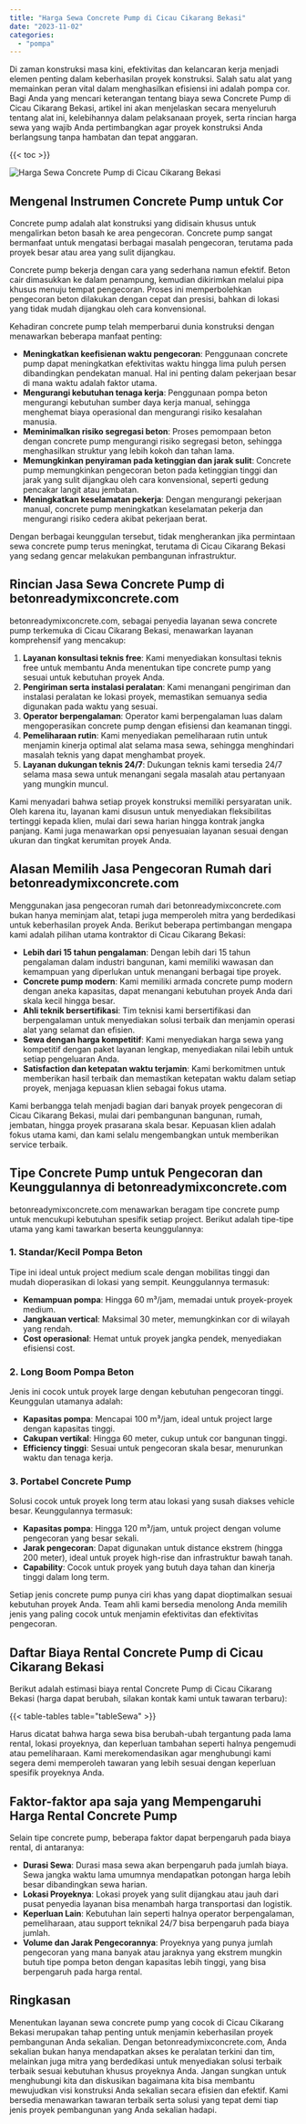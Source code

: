 ```yaml
---
title: "Harga Sewa Concrete Pump di Cicau Cikarang Bekasi"
date: "2023-11-02"
categories: 
  - "pompa"
---
```


Di zaman konstruksi masa kini, efektivitas dan kelancaran kerja menjadi elemen penting dalam keberhasilan proyek konstruksi. Salah satu alat yang memainkan peran vital dalam menghasilkan efisiensi ini adalah pompa cor. Bagi Anda yang mencari keterangan tentang biaya sewa Concrete Pump di Cicau Cikarang Bekasi, artikel ini akan menjelaskan secara menyeluruh tentang alat ini, kelebihannya dalam pelaksanaan proyek, serta rincian harga sewa yang wajib Anda pertimbangkan agar proyek konstruksi Anda berlangsung tanpa hambatan dan tepat anggaran.

{{< toc >}}

![Harga Sewa Concrete Pump di Cicau Cikarang Bekasi](https://betoncor8.github.io/pump/concrete-pump%20(12).png)

## Mengenal Instrumen Concrete Pump untuk Cor

Concrete pump adalah alat konstruksi yang didisain khusus untuk mengalirkan beton basah ke area pengecoran. Concrete pump sangat bermanfaat untuk mengatasi berbagai masalah pengecoran, terutama pada proyek besar atau area yang sulit dijangkau.

Concrete pump bekerja dengan cara yang sederhana namun efektif. Beton cair dimasukkan ke dalam penampung, kemudian dikirimkan melalui pipa khusus menuju tempat pengecoran. Proses ini memperbolehkan pengecoran beton dilakukan dengan cepat dan presisi, bahkan di lokasi yang tidak mudah dijangkau oleh cara konvensional.

Kehadiran concrete pump telah memperbarui dunia konstruksi dengan menawarkan beberapa manfaat penting:

- **Meningkatkan keefisienan waktu pengecoran**: Penggunaan concrete pump dapat meningkatkan efektivitas waktu hingga lima puluh persen dibandingkan pendekatan manual. Hal ini penting dalam pekerjaan besar di mana waktu adalah faktor utama.
- **Mengurangi kebutuhan tenaga kerja**: Penggunaan pompa beton mengurangi kebutuhan sumber daya kerja manual, sehingga menghemat biaya operasional dan mengurangi risiko kesalahan manusia.
- **Meminimalkan risiko segregasi beton**: Proses pemompaan beton dengan concrete pump mengurangi risiko segregasi beton, sehingga menghasilkan struktur yang lebih kokoh dan tahan lama.
- **Memungkinkan penyiraman pada ketinggian dan jarak sulit**: Concrete pump memungkinkan pengecoran beton pada ketinggian tinggi dan jarak yang sulit dijangkau oleh cara konvensional, seperti gedung pencakar langit atau jembatan.
- **Meningkatkan keselamatan pekerja**: Dengan mengurangi pekerjaan manual, concrete pump meningkatkan keselamatan pekerja dan mengurangi risiko cedera akibat pekerjaan berat.

Dengan berbagai keunggulan tersebut, tidak mengherankan jika permintaan sewa concrete pump terus meningkat, terutama di Cicau Cikarang Bekasi yang sedang gencar melakukan pembangunan infrastruktur.

## Rincian Jasa Sewa Concrete Pump di betonreadymixconcrete.com

betonreadymixconcrete.com, sebagai penyedia layanan sewa concrete pump terkemuka di Cicau Cikarang Bekasi, menawarkan layanan komprehensif yang mencakup:

1. **Layanan konsultasi teknis free**: Kami menyediakan konsultasi teknis free untuk membantu Anda menentukan tipe concrete pump yang sesuai untuk kebutuhan proyek Anda.
2. **Pengiriman serta instalasi peralatan**: Kami menangani pengiriman dan instalasi peralatan ke lokasi proyek, memastikan semuanya sedia digunakan pada waktu yang sesuai.
3. **Operator berpengalaman**: Operator kami berpengalaman luas dalam mengoperasikan concrete pump dengan efisiensi dan keamanan tinggi.
4. **Pemeliharaan rutin**: Kami menyediakan pemeliharaan rutin untuk menjamin kinerja optimal alat selama masa sewa, sehingga menghindari masalah teknis yang dapat menghambat proyek.
5. **Layanan dukungan teknis 24/7**: Dukungan teknis kami tersedia 24/7 selama masa sewa untuk menangani segala masalah atau pertanyaan yang mungkin muncul.

Kami menyadari bahwa setiap proyek konstruksi memiliki persyaratan unik. Oleh karena itu, layanan kami disusun untuk menyediakan fleksibilitas tertinggi kepada klien, mulai dari sewa harian hingga kontrak jangka panjang. Kami juga menawarkan opsi penyesuaian layanan sesuai dengan ukuran dan tingkat kerumitan proyek Anda.

## Alasan Memilih Jasa Pengecoran Rumah dari betonreadymixconcrete.com

Menggunakan jasa pengecoran rumah dari betonreadymixconcrete.com bukan hanya meminjam alat, tetapi juga memperoleh mitra yang berdedikasi untuk keberhasilan proyek Anda. Berikut beberapa pertimbangan mengapa kami adalah pilihan utama kontraktor di Cicau Cikarang Bekasi:

- **Lebih dari 15 tahun pengalaman**: Dengan lebih dari 15 tahun pengalaman dalam industri bangunan, kami memiliki wawasan dan kemampuan yang diperlukan untuk menangani berbagai tipe proyek.
- **Concrete pump modern**: Kami memiliki armada concrete pump modern dengan aneka kapasitas, dapat menangani kebutuhan proyek Anda dari skala kecil hingga besar.
- **Ahli teknik bersertifikasi**: Tim teknisi kami bersertifikasi dan berpengalaman untuk menyediakan solusi terbaik dan menjamin operasi alat yang selamat dan efisien.
- **Sewa dengan harga kompetitif**: Kami menyediakan harga sewa yang kompetitif dengan paket layanan lengkap, menyediakan nilai lebih untuk setiap pengeluaran Anda.
- **Satisfaction dan ketepatan waktu terjamin**: Kami berkomitmen untuk memberikan hasil terbaik dan memastikan ketepatan waktu dalam setiap proyek, menjaga kepuasan klien sebagai fokus utama.

Kami berbangga telah menjadi bagian dari banyak proyek pengecoran di Cicau Cikarang Bekasi, mulai dari pembangunan bangunan, rumah, jembatan, hingga proyek prasarana skala besar. Kepuasan klien adalah fokus utama kami, dan kami selalu mengembangkan untuk memberikan service terbaik.

## Tipe Concrete Pump untuk Pengecoran dan Keunggulannya di betonreadymixconcrete.com

betonreadymixconcrete.com menawarkan beragam tipe concrete pump untuk mencukupi kebutuhan spesifik setiap project. Berikut adalah tipe-tipe utama yang kami tawarkan beserta keunggulannya:

### 1\. Standar/Kecil Pompa Beton

Tipe ini ideal untuk project medium scale dengan mobilitas tinggi dan mudah dioperasikan di lokasi yang sempit. Keunggulannya termasuk:

- **Kemampuan pompa**: Hingga 60 m³/jam, memadai untuk proyek-proyek medium.
- **Jangkauan vertical**: Maksimal 30 meter, memungkinkan cor di wilayah yang rendah.
- **Cost operasional**: Hemat untuk proyek jangka pendek, menyediakan efisiensi cost.

### 2\. Long Boom Pompa Beton

Jenis ini cocok untuk proyek large dengan kebutuhan pengecoran tinggi. Keunggulan utamanya adalah:

- **Kapasitas pompa**: Mencapai 100 m³/jam, ideal untuk project large dengan kapasitas tinggi.
- **Cakupan vertikal**: Hingga 60 meter, cukup untuk cor bangunan tinggi.
- **Efficiency tinggi**: Sesuai untuk pengecoran skala besar, menurunkan waktu dan tenaga kerja.

### 3\. Portabel Concrete Pump

Solusi cocok untuk proyek long term atau lokasi yang susah diakses vehicle besar. Keunggulannya termasuk:

- **Kapasitas pompa**: Hingga 120 m³/jam, untuk project dengan volume pengecoran yang besar sekali.
- **Jarak pengecoran**: Dapat digunakan untuk distance ekstrem (hingga 200 meter), ideal untuk proyek high-rise dan infrastruktur bawah tanah.
- **Capability**: Cocok untuk proyek yang butuh daya tahan dan kinerja tinggi dalam long term.

Setiap jenis concrete pump punya ciri khas yang dapat dioptimalkan sesuai kebutuhan proyek Anda. Team ahli kami bersedia menolong Anda memilih jenis yang paling cocok untuk menjamin efektivitas dan efektivitas pengecoran.

## Daftar Biaya Rental Concrete Pump di Cicau Cikarang Bekasi

Berikut adalah estimasi biaya rental Concrete Pump di Cicau Cikarang Bekasi (harga dapat berubah, silakan kontak kami untuk tawaran terbaru):

{{< table-tables table="tableSewa" >}}

Harus dicatat bahwa harga sewa bisa berubah-ubah tergantung pada lama rental, lokasi proyeknya, dan keperluan tambahan seperti halnya pengemudi atau pemeliharaan. Kami merekomendasikan agar menghubungi kami segera demi memperoleh tawaran yang lebih sesuai dengan keperluan spesifik proyeknya Anda.

## Faktor-faktor apa saja yang Mempengaruhi Harga Rental Concrete Pump

Selain tipe concrete pump, beberapa faktor dapat berpengaruh pada biaya rental, di antaranya:

- **Durasi Sewa**: Durasi masa sewa akan berpengaruh pada jumlah biaya. Sewa jangka waktu lama umumnya mendapatkan potongan harga lebih besar dibandingkan sewa harian.
- **Lokasi Proyeknya**: Lokasi proyek yang sulit dijangkau atau jauh dari pusat penyedia layanan bisa menambah harga transportasi dan logistik.
- **Keperluan Lain**: Kebutuhan lain seperti halnya operator berpengalaman, pemeliharaan, atau support teknikal 24/7 bisa berpengaruh pada biaya jumlah.
- **Volume dan Jarak Pengecorannya**: Proyeknya yang punya jumlah pengecoran yang mana banyak atau jaraknya yang ekstrem mungkin butuh tipe pompa beton dengan kapasitas lebih tinggi, yang bisa berpengaruh pada harga rental.

## Ringkasan

Menentukan layanan sewa concrete pump yang cocok di Cicau Cikarang Bekasi merupakan tahap penting untuk menjamin keberhasilan proyek pembangunan Anda sekalian. Dengan betonreadymixconcrete.com, Anda sekalian bukan hanya mendapatkan akses ke peralatan terkini dan tim, melainkan juga mitra yang berdedikasi untuk menyediakan solusi terbaik terbaik sesuai kebutuhan khusus proyeknya Anda. Jangan sungkan untuk menghubungi kita dan diskusikan bagaimana kita bisa membantu mewujudkan visi konstruksi Anda sekalian secara efisien dan efektif. Kami bersedia menawarkan tawaran terbaik serta solusi yang tepat demi tiap jenis proyek pembangunan yang Anda sekalian hadapi.
